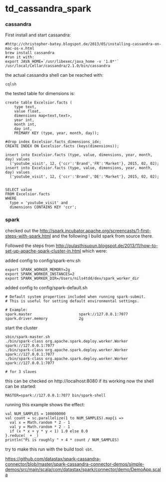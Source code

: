# td_cassandra_spark

### cassandra

First install and start cassandra:

    #http://christopher-batey.blogspot.de/2013/05/installing-cassandra-on-mac-os-x.html
    brew install cassandra
    #run it with:
    export JAVA_HOME=`/usr/libexec/java_home -v '1.8*'`
    /usr/local/Cellar/cassandra/2.1.0/bin/cassandra

the actual cassandra shell can be reached with:

    cqlsh

the tested table for dimensions is:

    create table Excelsior.facts (
        type text,
        value float,
        dimensions map<text,text>,
        year int,
        month int,
        day int,
        PRIMARY KEY (type, year, month, day));

    #drop index Excelsior.facts_dimensions_idx;
    CREATE INDEX ON Excelsior.facts (keys(dimensions));

    insert into Excelsior.facts (type, value, dimensions, year, month, day) values
      ('youtube_visit', 12, {'ccr':'Brand','FR':'Market'}, 2015, 02, 02);
    insert into Excelsior.facts (type, value, dimensions, year, month, day) values
      ('youtube_visit', 12, {'ccr':'Brand','DE':'Market'}, 2015, 02, 02);


    SELECT value
    FROM Excelsior.facts
    WHERE
      type = 'youtube_visit' and
      dimensions CONTAINS KEY 'ccr';

### spark

checked out the http://spark.incubator.apache.org/screencasts/1-first-steps-with-spark.html and the following
I build spark from source there.

Followed the steps from http://pulasthisupun.blogspot.de/2013/11/how-to-set-up-apache-spark-cluster-in.html which were:

added config to config/spark-env.sh

    export SPARK_WORKER_MEMORY=2g
    export SPARK_WORKER_INSTANCES=2
    export SPARK_WORKER_DIR=/Users/nils4tdd/dev/spark_worker_dir

added config to config/spark-default.sh

    # Default system properties included when running spark-submit.
    # This is useful for setting default environmental settings.

    # Example:
    spark.master                     spark://127.0.0.1:7077
    spark.driver.memory              2g

start the cluster

    sbin/spark-master.sh
    ./bin/spark-class org.apache.spark.deploy.worker.Worker spark://127.0.0.1:7077
    ./bin/spark-class org.apache.spark.deploy.worker.Worker spark://127.0.0.1:7077
    ./bin/spark-class org.apache.spark.deploy.worker.Worker spark://127.0.0.1:7077

    # for 3 slaves

this can be checked on http://localhost:8080 if its working
now the shell can be started:

    MASTER=spark://127.0.0.1:7077 bin/spark-shell

running this example shows the effect:

    val NUM_SAMPLES = 100000000
    val count = sc.parallelize(1 to NUM_SAMPLES).map{i =>
      val x = Math.random * 2 - 1
      val y = Math.random * 2 - 1
      if (x * x + y * y < 1) 1.0 else 0.0
    }.reduce(_ + _)
    println("Pi is roughly " + 4 * count / NUM_SAMPLES)

try to make this run with the build tool: `sbt`.

https://github.com/datastax/spark-cassandra-connector/blob/master/spark-cassandra-connector-demos/simple-demos/src/main/scala/com/datastax/spark/connector/demo/DemoApp.scala
